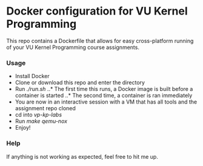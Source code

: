 # Docker configuration for VU Kernel Programming

This repo contains a Dockerfile that allows for easy cross-platform running of your VU Kernel Programming course assignments.

### Usage

* Install Docker
* Clone or download this repo and enter the directory
* Run *./run.sh*
..* The first time this runs, a Docker image is built before a container is started
..* The second time, a container is ran immediately
* You are now in an interactive session with a VM that has all tools and the assignment repo cloned
* cd into *vp-kp-labs*
* Run *make qemu-nox*
* Enjoy!

### Help

If anything is not working as expected, feel free to hit me up.
